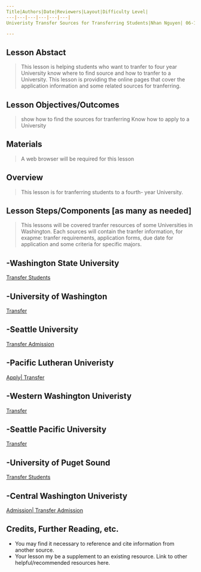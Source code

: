 ```yaml
---
Title|Authors|Date|Reviewers|Layout|Difficulty Level|
---|---|---|---|---|---|
Univeristy Transfer Sources for Transferring Students|Nhan Nguyen| 06-14-2019|Jason Loan| Lesson|Intermediate|

---
```


## Lesson Abstact
>This lesson is helping students who want to tranfer to four year University know where to find source and how to tranfer to 
a University. This lesson is providing the online pages that cover the application information and some related sources for tranferring. 
## Lesson Objectives/Outcomes
>show how to find the sources for tranferring
>Know how to apply to a University

## Materials

>A web browser will be required for this lesson

## Overview

>This lesson is for tranferring students to a fourth- year University.

## Lesson Steps/Components [as many as needed]
> This lessons will be covered tranfer resources of some Universities in Washington. Each sources will contain the tranfer information, for exapme: tranfer requirements, application forms, due date for application and some criteria for specific majors. 


-Washington State University
------------- 
[Transfer Students](https://admission.wsu.edu/apply/as/transfer/requirements-2/)

-University of Washington
------------
[Transfer](https://admit.washington.edu/apply/transfer/)

-Seattle University
-----------
[Transfer Admission](https://www.seattleu.edu/undergraduate-admissions/apply/transfer/)

-Pacific Lutheran Univeristy
------------------
[Apply| Transfer](https://www.plu.edu/admission-transfer/apply/)

-Western Washington Univeristy
------------------
[Transfer](https://admissions.wwu.edu/transfer)

-Seattle Pacific University
------------------
[Transfer](https://spu.edu/catalog/undergraduate/20190/admissions/transfer-students)

-University of Puget Sound
------------------
[Transfer Students](https://www.pugetsound.edu/admission/apply/transfer-students/)

-Central Washington Univeristy
------------------
[Admission| Transfer Admission](http://www.cwu.edu/admissions/transfer-admission-criteria)



## Credits, Further Reading, etc.

* You may find it necessary to reference and cite information from another source.
* Your lesson my be a supplement to an existing resource. Link to other helpful/recommended resources here.

